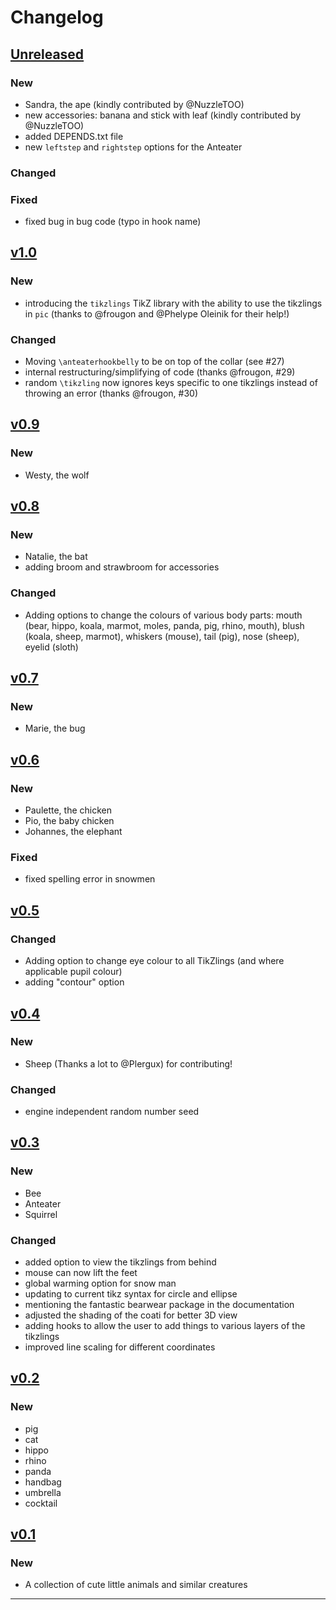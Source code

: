 # Changelog

## [Unreleased]

### New

- Sandra, the ape (kindly contributed by @NuzzleTOO)
- new accessories: banana and stick with leaf (kindly contributed by @NuzzleTOO)
- added DEPENDS.txt file
- new `leftstep` and `rightstep` options for the Anteater

### Changed

### Fixed

- fixed bug in bug code (typo in hook name)

## [v1.0]

### New

- introducing the `tikzlings` TikZ library with the ability to use the tikzlings in `pic` (thanks to @frougon and @Phelype Oleinik for their help!)

### Changed

- Moving `\anteaterhookbelly` to be on top of the collar (see #27)
- internal restructuring/simplifying of code (thanks @frougon, #29)
- random `\tikzling` now ignores keys specific to one tikzlings instead of throwing an error (thanks @frougon, #30)

## [v0.9]

### New

- Westy, the wolf

## [v0.8]

### New

- Natalie, the bat
- adding broom and strawbroom for accessories 

### Changed

- Adding options to change the colours of various body parts: mouth (bear, hippo, koala, marmot, moles, panda, pig, rhino, mouth), blush (koala, sheep, marmot), whiskers (mouse), tail (pig), nose (sheep), eyelid (sloth)

## [v0.7]

### New

- Marie, the bug

## [v0.6]

### New

- Paulette, the chicken
- Pio, the baby chicken
- Johannes, the elephant

### Fixed

- fixed spelling error in snowmen

## [v0.5]

### Changed

- Adding option to change eye colour to all TikZlings (and where applicable pupil colour)
- adding "contour" option

## [v0.4]

### New

- Sheep (Thanks a lot to @Plergux) for contributing!

### Changed

- engine independent random number seed

## [v0.3]

### New

- Bee
- Anteater
- Squirrel

### Changed

- added option to view the tikzlings from behind
- mouse can now lift the feet
- global warming option for snow man
- updating to current tikz syntax for circle and ellipse
- mentioning the fantastic bearwear package in the documentation
- adjusted the shading of the coati for better 3D view
- adding hooks to allow the user to add things to various layers of the tikzlings
- improved line scaling for different coordinates

## [v0.2]

### New

- pig
- cat
- hippo
- rhino
- panda
- handbag
- umbrella
- cocktail

## [v0.1]

### New

- A collection of cute little animals and similar creatures

------

[Unreleased]: https://github.com/samcarter/tikzlings/compare/v1.0...HEAD
[v1.0]: https://github.com/samcarter/tikzlings/compare/v0.9...v1.0
[v0.9]: https://github.com/samcarter/tikzlings/compare/v0.8...v0.9
[v0.8]: https://github.com/samcarter/tikzlings/compare/v0.7...v0.8
[v0.7]: https://github.com/samcarter/tikzlings/compare/v0.6...v0.7
[v0.6]: https://github.com/samcarter/tikzlings/compare/v0.5...v0.6
[v0.5]: https://github.com/samcarter/tikzlings/compare/v0.4...v0.5
[v0.4]: https://github.com/samcarter/tikzlings/compare/v0.3...v0.4
[v0.3]: https://github.com/samcarter/tikzlings/compare/v0.2...v0.3
[v0.2]: https://github.com/samcarter/tikzlings/compare/v0.1...v0.2
[v0.1]: https://github.com/samcarter/tikzlings/compare/v0.0...v0.1
